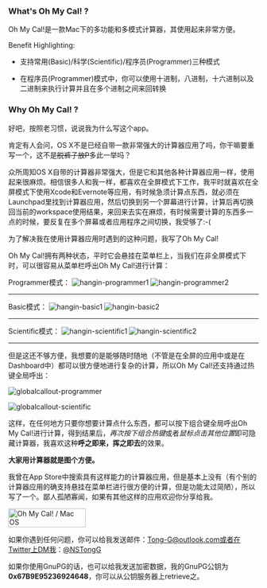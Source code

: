 ### What's Oh My Cal! ?
Oh My Cal!是一款Mac下的多功能和多模式计算器，其使用起来非常方便。

Benefit Highlighting:

* 支持常用(Basic)/科学(Scientific)/程序员(Programmer)三种模式

* 在程序员(Programmer)模式中，你可以使用十进制，八进制，十六进制以及二进制来执行计算并且在多个进制之间来回转换

### Why Oh My Cal! ?
好吧，按照老习惯，说说我为什么写这个app。

肯定有人会问，OS X不是已经自带一款非常强大的计算器应用了吗，你干嘛要重写一个，这不是~~脱裤子放P~~多此一举吗？

众所周知OS X自带的计算器非常强大，但是它和其他各种计算器应用一样，使用起来很麻烦。相信很多人和我一样，都喜欢在全屏模式下工作，我平时就喜欢在全屏模式下使用Xcode和Evernote等应用，有时候急须计算点东西，就必须在Launchpad里找到计算器应用，然后切换到另一个屏幕进行计算，计算后再切换回当前的workspace使用结果，来回来去实在麻烦，有时候需要计算的东西多一点的时候，要反复在多个屏幕或者应用程序之间切换，我受够了:-(

为了解决我在使用计算器应用时遇到的这种问题，我写了Oh My Cal!

Oh My Cal!拥有两种状态，平时它会悬挂在菜单栏上，当我们在非全屏模式下时，可以很容易从菜单栏呼出Oh My Cal!进行计算：

Programmer模式：
![hangin-programmer1](http://i.imgbox.com/ePUmV26i.png)
![hangin-programmer2](http://i.imgbox.com/qHaTRDCI.png)

---

Basic模式：
![hangin-basic1](http://i.imgbox.com/BMD684sp.png)
![hangin-basic2](http://i.imgbox.com/26ELMlZr.png)

---

Scientific模式：
![hangin-scientific1](http://i.imgbox.com/oe5KRk4o.png)
![hangin-scientific2](http://i.imgbox.com/iPvftgSp.png)

---

但是这还不够方便，我想要的是能够随时随地（不管是在全屏的应用中或是在Dashboard中）都可以很方便地进行复杂的计算，所以Oh My Cal!还支持通过热键全局呼出：

![globalcallout-programmer](http://i.imgbox.com/NBzQNto5.png)

![globalcallout-scientific](http://i.imgbox.com/pk17vXSu.png)

这样，在任何地方只要你想要计算点什么东西，都可以按下组合键全局呼出Oh My Cal!进行计算，得到结果后，*再次按下组合热键*或者*鼠标点击其他位置*即可隐藏计算器，我喜欢这种**呼之即来，挥之即去**的效果。

**大家用计算器就是图个方便。**

我曾在App Store中搜索具有这样能力的计算器应用，但是基本上没有（有个别的计算器应用的确支持悬挂在菜单栏进行很方便的计算，但是功能太过简陋），所以写了一个。鄙人孤陋寡闻，如果有其他这样的应用欢迎你分享给我。

<a href="https://itunes.apple.com/app/oh-my-cal!/id916544190?l=en&mt=12" rel="nofollow"><img src="http://i.imgbox.com/ALR2Xgvf.png" alt="Oh My Cal! / Mac OS" title="Oh My Cal! / Mac OS" border="0" width="156" height="38" /></a>

如果你遇到任何问题，你可以给我发送邮件：Tong-G@outlook.com或者在Twitter上DM我：[@NSTongG](https://twitter.com/NSTongG)

如果你使用GnuPG的话，也可以给我发送加密数据，我的GnuPG公钥为**0x67B9E95236924648**，你可以从公钥服务器上retrieve之。
